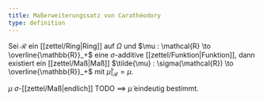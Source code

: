 ```yaml
---
title: Maßerweiterungssatz von Carathéodory
type: definition
---
```


Sei $\mathcal{R}$ ein [[zettel/Ring|Ring]] auf $\Omega$ und $\mu : \mathcal{R} \to \overline{\mathbb{R}}_+$ eine $\sigma$-additive [[zettel/Funktion|Funktion]], dann existiert ein [[zettel/Maß|Maß]] $\tilde{\mu} : \sigma(\mathcal{R}) \to \overline{\mathbb{R}}_+$ mit $\tilde{\mu}|_\mathcal{R} = \mu$.

$\mu$ $\sigma$-[[zettel/Maß|endlich]] TODO $\implies$ $\tilde{\mu}$ eindeutig bestimmt.
